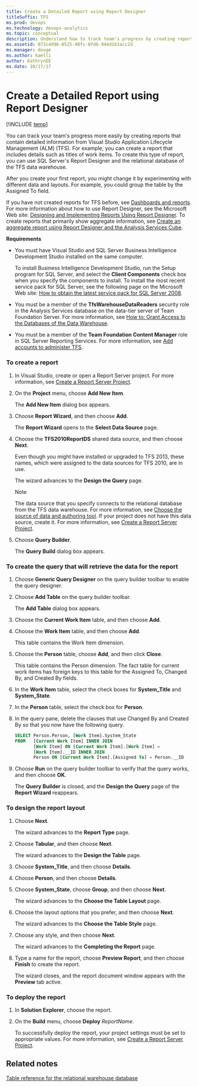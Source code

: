 ```yaml
---
title: Create a Detailed Report using Report Designer
titleSuffix: TFS 
ms.prod: devops
ms.technology: devops-analytics
ms.topic: conceptual
description: Understand how to track team's progress by creating reports that contain detailed information - Team Foundation Server 
ms.assetid: 073c4d96-8525-40fc-8fd6-944d161acc2d
ms.manager: douge
ms.author: kaelli
author: KathrynEE
ms.date: 10/17/17
---
```




# Create a Detailed Report using Report Designer

[!INCLUDE [temp](../_shared/tfs-report-platform-version.md)]

You can track your team's progress more easily by creating reports that contain detailed information from Visual Studio Application Lifecycle Management (ALM) (TFS). For example, you can create a report that includes details such as titles of work items. To create this type of report, you can use SQL Server's Report Designer and the relational database of the TFS data warehouse.  
  
 After you create your first report, you might change it by experimenting with different data and layouts. For example, you could group the table by the Assigned To field.  
  
 If you have not created reports for TFS before, see [Dashboards and reports](../admin/review-team-activities-for-useful-reports.md). For more information about how to use Report Designer, see the Microsoft Web site: [Designing and Implementing Reports Using Report Designer](http://go.microsoft.com/fwlink/?LinkId=181954). To create reports that primarily show aggregate information, see [Create an aggregate report using Report Designer and the Analysis Services Cube](create-aggregate-report-report-designer-analysis-services-cube.md).  
  
 **Requirements**  
  
-   You must have Visual Studio and SQL Server Business Intelligence Development Studio installed on the same computer.  
  
     To install Business Intelligence Development Studio, run the Setup program for SQL Server, and select the **Client Components** check box when you specify the components to install. To install the most recent service pack for SQL Server, see the following page on the Microsoft Web site: [How to obtain the latest service pack for SQL Server 2008](http://go.microsoft.com/fwlink/?LinkID=182174).  
  
-   You must be a member of the **TfsWarehouseDataReaders** security role in the Analysis Services database on the data-tier server of Team Foundation Server. For more information, see [How to: Grant Access to the Databases of the Data Warehouse](../admin/grant-permissions-to-reports.md).  

-   You must be a member of the **Team Foundation Content Manager** role in SQL Server Reporting Services. For more information, see [Add accounts to administer TFS](/tfs/server/admin/add-administrator-tfs).  
  
### To create a report  
  
1.  In Visual Studio, create or open a Report Server project. For more information, see [Create a Report Server Project](create-a-report-server-project.md).  
  
2.  On the **Project** menu, choose **Add New Item**.  
  
     The **Add New Item** dialog box appears.  
  
3.  Choose **Report Wizard**, and then choose **Add**.  
  
     The **Report Wizard** opens to the **Select Data Source** page.  
  
4.  Choose the **TFS2010ReportDS** shared data source, and then choose **Next**.  
  
     Even though you might have installed or upgraded to TFS 2013, these names, which were assigned to the data sources for TFS 2010, are in use.  
  
     The wizard advances to the **Design the Query** page.  
  
    > [!NOTE]
    >  The data source that you specify connects to the relational database from the TFS data warehouse. For more information, see [Choose the source of data and authoring tool](https://msdn.microsoft.com/library/bb649557.aspx). If your project does not have this data source, create it. For more information, see [Create a Report Server Project](create-a-report-server-project.md).  
  
5.  Choose **Query Builder**.  
  
     The **Query Build** dialog box appears.  
  
### To create the query that will retrieve the data for the report  
  
1.  Choose **Generic Query Designer** on the query builder toolbar to enable the query designer.  
  
2.  Choose **Add Table** on the query builder toolbar.  
  
     The **Add Table** dialog box appears.  
  
3.  Choose the **Current Work Item** table, and then choose **Add**.  
  
4.  Choose the **Work Item** table, and then choose **Add**.  
  
     This table contains the Work Item dimension.  
  
5.  Choose the **Person** table, choose **Add**, and then click **Close**.  
  
     This table contains the Person dimension. The fact table for current work items has foreign keys to this table for the Assigned To, Changed By, and Created By fields.  
  
6.  In the **Work Item** table, select the check boxes for **System_Title** and **System_State**.  
  
7.  In the **Person** table, select the check box for **Person**.  
  
8.  In the query pane, delete the clauses that use Changed By and Created By so that you now have the following query.  
  
    ```sql
    SELECT Person.Person, [Work Item].System_State  
    FROM   [Current Work Item] INNER JOIN  
           [Work Item] ON [Current Work Item].[Work Item] =  
           [Work Item].__ID INNER JOIN  
           Person ON [Current Work Item].[Assigned To] = Person.__ID  
    ```  
  
9. Choose **Run** on the query builder toolbar to verify that the query works, and then choose **OK**.  
  
     The **Query Builder** is closed, and the **Design the Query** page of the **Report Wizard** reappears.  
  
### To design the report layout  
  
1.  Choose **Next**.  
  
     The wizard advances to the **Report Type** page.  
  
2.  Choose **Tabular**, and then choose **Next**.  
  
     The wizard advances to the **Design the Table** page.  
  
3.  Choose **System_Title**, and then choose **Details**.  
  
4.  Choose **Person**, and then choose **Details**.  
  
5.  Choose **System_State**, choose **Group**, and then choose **Next**.  
  
     The wizard advances to the **Choose the Table Layout** page.  
  
6.  Choose the layout options that you prefer, and then choose **Next**.  
  
     The wizard advances to the **Choose the Table Style** page.  
  
7.  Choose any style, and then choose **Next**.  
  
     The wizard advances to the **Completing the Report** page.  
  
8.  Type a name for the report, choose **Preview Report**, and then choose **Finish** to create the report.  
  
     The wizard closes, and the report document window appears with the **Preview** tab active.  
  
### To deploy the report  
  
1.  In **Solution Explorer**, choose the report.  
  
2.  On the **Build** menu, choose **Deploy** *ReportName*.  
  
     To successfully deploy the report, your project settings must be set to appropriate values. For more information, see [Create a Report Server Project](create-a-report-server-project.md).  
  
## Related notes
 [Table reference for the relational warehouse database](https://msdn.microsoft.com/library/ms244691.aspx)